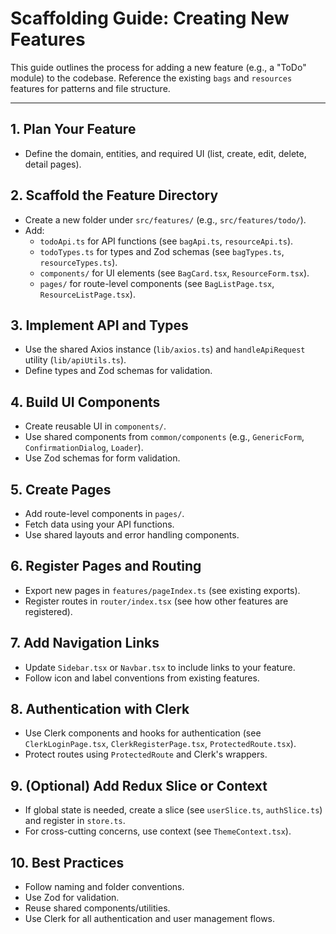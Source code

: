 # Scaffolding Guide: Creating New Features

This guide outlines the process for adding a new feature (e.g., a "ToDo" module) to the codebase. Reference the existing `bags` and `resources` features for patterns and file structure.

---

## 1. Plan Your Feature

- Define the domain, entities, and required UI (list, create, edit, delete, detail pages).

## 2. Scaffold the Feature Directory

- Create a new folder under `src/features/` (e.g., `src/features/todo/`).
- Add:
  - `todoApi.ts` for API functions (see `bagApi.ts`, `resourceApi.ts`).
  - `todoTypes.ts` for types and Zod schemas (see `bagTypes.ts`, `resourceTypes.ts`).
  - `components/` for UI elements (see `BagCard.tsx`, `ResourceForm.tsx`).
  - `pages/` for route-level components (see `BagListPage.tsx`, `ResourceListPage.tsx`).

## 3. Implement API and Types

- Use the shared Axios instance (`lib/axios.ts`) and `handleApiRequest` utility (`lib/apiUtils.ts`).
- Define types and Zod schemas for validation.

## 4. Build UI Components

- Create reusable UI in `components/`.
- Use shared components from `common/components` (e.g., `GenericForm`, `ConfirmationDialog`, `Loader`).
- Use Zod schemas for form validation.

## 5. Create Pages

- Add route-level components in `pages/`.
- Fetch data using your API functions.
- Use shared layouts and error handling components.

## 6. Register Pages and Routing

- Export new pages in `features/pageIndex.ts` (see existing exports).
- Register routes in `router/index.tsx` (see how other features are registered).

## 7. Add Navigation Links

- Update `Sidebar.tsx` or `Navbar.tsx` to include links to your feature.
- Follow icon and label conventions from existing features.

## 8. Authentication with Clerk

- Use Clerk components and hooks for authentication (see `ClerkLoginPage.tsx`, `ClerkRegisterPage.tsx`, `ProtectedRoute.tsx`).
- Protect routes using `ProtectedRoute` and Clerk's wrappers.

## 9. (Optional) Add Redux Slice or Context

- If global state is needed, create a slice (see `userSlice.ts`, `authSlice.ts`) and register in `store.ts`.
- For cross-cutting concerns, use context (see `ThemeContext.tsx`).

## 10. Best Practices

- Follow naming and folder conventions.
- Use Zod for validation.
- Reuse shared components/utilities.
- Use Clerk for all authentication and user management flows.
